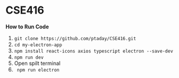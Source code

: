 # CSE416

**How to Run Code**

1. `git clone https://github.com/ptaday/CSE416.git`
2. `cd my-electron-app`
3. `npm install react-icons axios typescript electron --save-dev`
4. `npm run dev`
5. Open spilt terminal
6. ` npm run electron`
